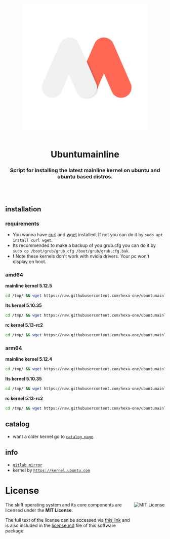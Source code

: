 <div align="center">
  <a align="center">
    <center align="center">
      <img src="assets/Ubuntumainline-v1-400.png" alt="ubuntumainline" align="center">
    </center>
  </a>
  <br>
  <h1 align="center"><center>Ubuntumainline</center></h1>
  <h3 align="center"><center>Script for installing the latest mainline kernel on ubuntu and ubuntu based distros.</center></h3>
  <br>
  <br>
</div>

## installation

### requirements

- You wanna have [curl](https://curl.haxx.se/) and [wget](https://www.gnu.org/software/wget/) installed. If not you can do it by `sudo apt install curl wget`.
- Its recommended to make a backup of you grub.cfg you can do it by `sudo cp /boot/grub/grub.cfg /boot/grub/grub.cfg.bak`.
- **!** Note these kernels don't work with nvidia drivers. Your pc won't display on boot.

### amd64

**mainline kernel 5.12.5**

```bash
cd /tmp/ && wget https://raw.githubusercontent.com/hexa-one/ubuntumainline/main/catalog/5.12.4/install.sh && chmod +x install.sh && sudo ./install.sh -amd
```
**lts kernel 5.10.35**

```bash
cd /tmp/ && wget https://raw.githubusercontent.com/hexa-one/ubuntumainline/main/catalog/5.10.35/install.sh && chmod +x install.sh && sudo ./install.sh -amd
```

**rc kernel 5.13-rc2**
```bash
cd /tmp/ && wget https://raw.githubusercontent.com/hexa-one/ubuntumainline/main/catalog/5.13-rc2/install.sh && chmod +x install.sh && sudo ./install.sh -amd
```

### arm64

**mainline kernel 5.12.4**
```bash
cd /tmp/ && wget https://raw.githubusercontent.com/hexa-one/ubuntumainline/main/catalog/5.12.4/install.sh && chmod +x install.sh && sudo ./install.sh -arm
```

**lts kernel 5.10.35**
```bash
cd /tmp/ && wget https://raw.githubusercontent.com/hexa-one/ubuntumainline/main/catalog/5.10.35/install.sh && chmod +x install.sh && sudo ./install.sh -arm
```

**rc kernel 5.13-rc2**
```bash
cd /tmp/ && wget https://raw.githubusercontent.com/hexa-one/ubuntumainline/main/catalog/5.13-rc2/install.sh && chmod +x install.sh && sudo ./install.sh -arm
```

## catalog

- want a older kernel go to [`catalog page`](../catalog/README.md).

## info

- [`gitlab mirror`](https://gitlab.com/hexa-one/ubuntumainline)
- kernel by [`https://kernel.ubuntu.com`](https://kernel.ubuntu.com/)

# License

<a href="https://opensource.org/licenses/MIT">
  <img align="right" height="96" alt="MIT License" src="https://user-images.githubusercontent.com/58103738/119219770-af322980-bad6-11eb-9fa4-4273ca3993b5.png" />
</a>

The skift operating system and its core components are licensed under the **MIT License**.

The full text of the license can be accessed via [this link](https://opensource.org/licenses/MIT) and is also included in the [license.md](license.md) file of this software package.
